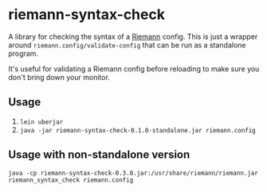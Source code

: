 # riemann-syntax-check

A library for checking the syntax of a [Riemann](http://riemann.io/) config.
This is just a wrapper around `riemann.config/validate-config` that can be run as a standalone program.

It's useful for validating a Riemann config before reloading to make sure you don't bring down your monitor.

## Usage

1. `lein uberjar`
2. `java -jar riemann-syntax-check-0.1.0-standalone.jar riemann.config`

## Usage with non-standalone version

`java -cp riemann-syntax-check-0.3.0.jar:/usr/share/riemann/riemann.jar riemann_syntax_check riemann.config`
